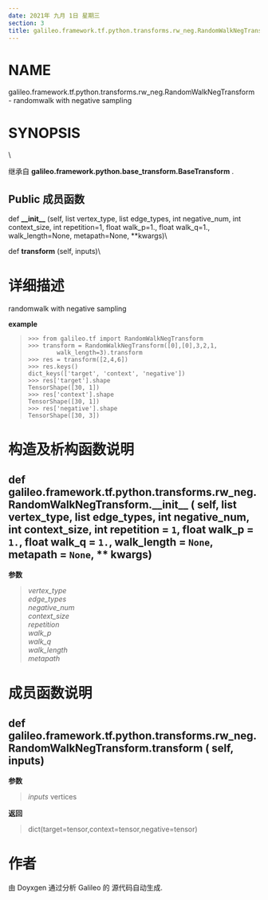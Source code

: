 ```yaml
---
date: 2021年 九月 1日 星期三
section: 3
title: galileo.framework.tf.python.transforms.rw_neg.RandomWalkNegTransform
---
```


# NAME

galileo.framework.tf.python.transforms.rw_neg.RandomWalkNegTransform -
randomwalk with negative sampling

# SYNOPSIS

\

继承自 **galileo.framework.python.base_transform.BaseTransform** .

## Public 成员函数

def **\_\_init\_\_** (self, list vertex_type, list edge_types, int
negative_num, int context_size, int repetition=1, float walk_p=1., float
walk_q=1., walk_length=None, metapath=None, \*\*kwargs)\

def **transform** (self, inputs)\

# 详细描述

randomwalk with negative sampling

**example**

>     >>> from galileo.tf import RandomWalkNegTransform
>     >>> transform = RandomWalkNegTransform([0],[0],3,2,1,
>             walk_length=3).transform
>     >>> res = transform([2,4,6])
>     >>> res.keys()
>     dict_keys(['target', 'context', 'negative'])
>     >>> res['target'].shape
>     TensorShape([30, 1])
>     >>> res['context'].shape
>     TensorShape([30, 1])
>     >>> res['negative'].shape
>     TensorShape([30, 3])

# 构造及析构函数说明

## def galileo.framework.tf.python.transforms.rw_neg.RandomWalkNegTransform.\_\_init\_\_ ( self, list vertex_type, list edge_types, int negative_num, int context_size, int repetition = `1`, float walk_p = `1.`, float walk_q = `1.`, walk_length = `None`, metapath = `None`, \*\* kwargs)

**参数**

> *vertex_type*\
> *edge_types*\
> *negative_num*\
> *context_size*\
> *repetition*\
> *walk_p*\
> *walk_q*\
> *walk_length*\
> *metapath*

# 成员函数说明

## def galileo.framework.tf.python.transforms.rw_neg.RandomWalkNegTransform.transform ( self, inputs)

**参数**

> *inputs* vertices

**返回**

> dict(target=tensor,context=tensor,negative=tensor)

# 作者

由 Doyxgen 通过分析 Galileo 的 源代码自动生成.
